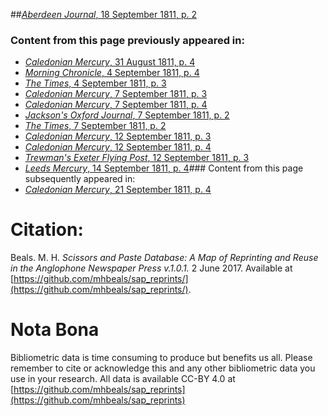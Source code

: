 ##[*Aberdeen Journal*, 18 September 1811, p. 2](https://mhbeals.github.io/sap_html/Aberdeen-Journal/Aberdeen-Journal-18-September-1811-p-2)

### Content from this page previously appeared in:
+ [*Caledonian Mercury*, 31 August 1811, p. 4](https://mhbeals.github.io/sap_html/Caledonian-Mercury/Caledonian-Mercury-31-August-1811-p-4)
+ [*Morning Chronicle*, 4 September 1811, p. 4](https://mhbeals.github.io/sap_html/Morning-Chronicle/Morning-Chronicle-4-September-1811-p-4)
+ [*The Times*, 4 September 1811, p. 3](https://mhbeals.github.io/sap_html/The-Times/The-Times-4-September-1811-p-3)
+ [*Caledonian Mercury*, 7 September 1811, p. 3](https://mhbeals.github.io/sap_html/Caledonian-Mercury/Caledonian-Mercury-7-September-1811-p-3)
+ [*Caledonian Mercury*, 7 September 1811, p. 4](https://mhbeals.github.io/sap_html/Caledonian-Mercury/Caledonian-Mercury-7-September-1811-p-4)
+ [*Jackson's Oxford Journal*, 7 September 1811, p. 2](https://mhbeals.github.io/sap_html/Jackson's-Oxford-Journal/Jackson's-Oxford-Journal-7-September-1811-p-2)
+ [*The Times*, 7 September 1811, p. 2](https://mhbeals.github.io/sap_html/The-Times/The-Times-7-September-1811-p-2)
+ [*Caledonian Mercury*, 12 September 1811, p. 3](https://mhbeals.github.io/sap_html/Caledonian-Mercury/Caledonian-Mercury-12-September-1811-p-3)
+ [*Caledonian Mercury*, 12 September 1811, p. 4](https://mhbeals.github.io/sap_html/Caledonian-Mercury/Caledonian-Mercury-12-September-1811-p-4)
+ [*Trewman's Exeter Flying Post*, 12 September 1811, p. 3](https://mhbeals.github.io/sap_html/Trewman's-Exeter-Flying-Post/Trewman's-Exeter-Flying-Post-12-September-1811-p-3)
+ [*Leeds Mercury*, 14 September 1811, p. 4](https://mhbeals.github.io/sap_html/Leeds-Mercury/Leeds-Mercury-14-September-1811-p-4)### Content from this page subsequently appeared in:
+ [*Caledonian Mercury*, 21 September 1811, p. 4](https://mhbeals.github.io/sap_html/Caledonian-Mercury/Caledonian-Mercury-21-September-1811-p-4)
                    
# Citation: 

Beals. M. H. *Scissors and Paste Database: A Map of Reprinting and Reuse in the Anglophone Newspaper Press v.1.0.1.* 2 June 2017. Available at [https://github.com/mhbeals/sap_reprints/](https://github.com/mhbeals/sap_reprints/). 
                    
# Nota Bona

Bibliometric data is time consuming to produce but benefits us all. Please remember to cite or acknowledge this and any other bibliometric data you use in your research. All data is available CC-BY 4.0 at [https://github.com/mhbeals/sap_reprints](https://github.com/mhbeals/sap_reprints)